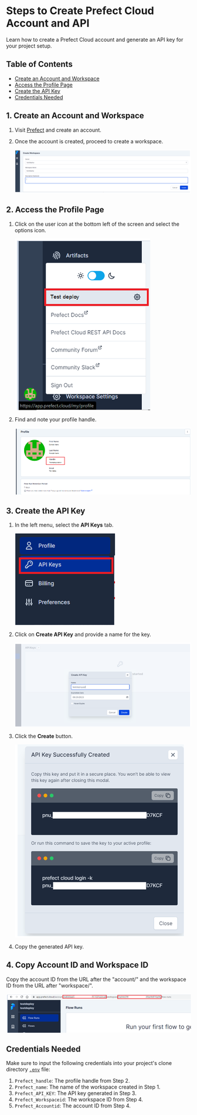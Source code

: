 # Steps to Create Prefect Cloud Account and API

Learn how to create a Prefect Cloud account and generate an API key for your project setup.

## Table of Contents

* [Create an Account and Workspace](#1-create-an-account-and-workspace)
* [Access the Profile Page](#2-access-the-profile-page)
* [Create the API Key](#3-create-the-api-key)
* [Credentials Needed](#4-credentials-needed)

## 1. Create an Account and Workspace

1. Visit [Prefect](https://app.prefect.cloud/auth/login) and create an account.
2. Once the account is created, proceed to create a workspace.
   
   ![Step 1 Screenshot](/image/prefect/prefectsetup1.png)

## 2. Access the Profile Page

1. Click on the user icon at the bottom left of the screen and select the options icon.
   
   ![Step 2 Screenshot](/image/prefect/prefectsetup2.png)
   
2. Find and note your profile handle.
   
   ![Step 2 Screenshot](/image/prefect/prefectsetup3.png)

## 3. Create the API Key

1. In the left menu, select the **API Keys** tab.
   
   ![Step 3 Screenshot](/image/prefect/prefectsetup4.png)

2. Click on **Create API Key** and provide a name for the key.
   
   ![Step 3 Screenshot](/image/prefect/prefectsetup5.png)

3. Click the **Create** button.
   
   ![Step 3 Screenshot](/image/prefect/prefectsetup6.png)

4. Copy the generated API key.

## 4. Copy Account ID and Workspace ID

Copy the account ID from the URL after the "account/" and the workspace ID from the URL after "workspace/".

   ![Step 4 Screenshot](/image/prefect/prefectsetup7.png)

## Credentials Needed

Make sure to input the following credentials into your project's clone directory [`.env`](/.env) file:

1. `Prefect_handle`: The profile handle from Step 2.
2. `Prefect_name`: The name of the workspace created in Step 1.
3. `Prefect_API_KEY`: The API key generated in Step 3.
4. `Prefect_Workspaceid`: The workspace ID from Step 4.
5. `Prefect_Accountid`: The account ID from Step 4.

